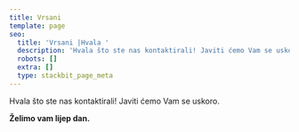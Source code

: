 ```yaml
---
title: Vrsani
template: page
seo:
  title: 'Vrsani |Hvala '
  description: 'Hvala što ste nas kontaktirali! Javiti ćemo Vam se uskoro.'
  robots: []
  extra: []
  type: stackbit_page_meta
---
```

Hvala što ste nas kontaktirali! Javiti ćemo Vam se uskoro.

**Želimo vam lijep dan.**
